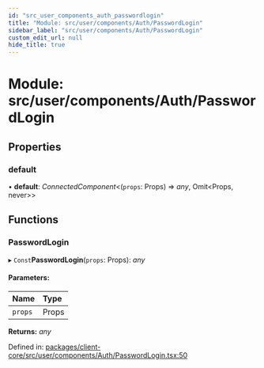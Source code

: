 ```yaml
---
id: "src_user_components_auth_passwordlogin"
title: "Module: src/user/components/Auth/PasswordLogin"
sidebar_label: "src/user/components/Auth/PasswordLogin"
custom_edit_url: null
hide_title: true
---
```


# Module: src/user/components/Auth/PasswordLogin

## Properties

### default

• **default**: *ConnectedComponent*<(`props`: Props) => *any*, Omit<Props, never\>\>

## Functions

### PasswordLogin

▸ `Const`**PasswordLogin**(`props`: Props): *any*

#### Parameters:

Name | Type |
:------ | :------ |
`props` | Props |

**Returns:** *any*

Defined in: [packages/client-core/src/user/components/Auth/PasswordLogin.tsx:50](https://github.com/xr3ngine/xr3ngine/blob/673ad6a5f/packages/client-core/src/user/components/Auth/PasswordLogin.tsx#L50)
